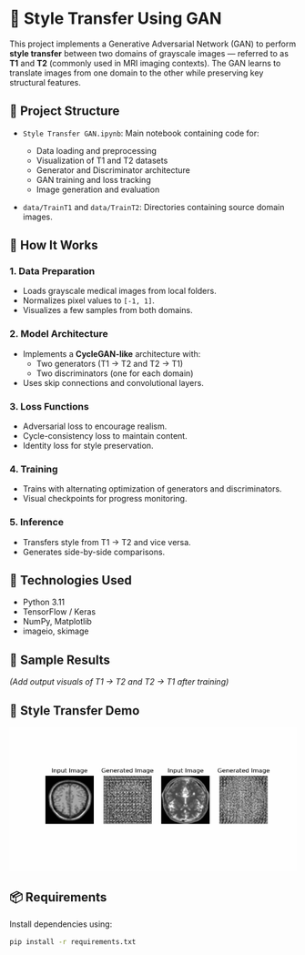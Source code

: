 # 🧠 Style Transfer Using GAN

This project implements a Generative Adversarial Network (GAN) to perform **style transfer** between two domains of grayscale images — referred to as **T1** and **T2** (commonly used in MRI imaging contexts). The GAN learns to translate images from one domain to the other while preserving key structural features.

## 📁 Project Structure

- `Style Transfer GAN.ipynb`: Main notebook containing code for:
  - Data loading and preprocessing
  - Visualization of T1 and T2 datasets
  - Generator and Discriminator architecture
  - GAN training and loss tracking
  - Image generation and evaluation

- `data/TrainT1` and `data/TrainT2`: Directories containing source domain images.

## 🚀 How It Works

### 1. Data Preparation
- Loads grayscale medical images from local folders.
- Normalizes pixel values to `[-1, 1]`.
- Visualizes a few samples from both domains.

### 2. Model Architecture
- Implements a **CycleGAN-like** architecture with:
  - Two generators (T1 → T2 and T2 → T1)
  - Two discriminators (one for each domain)
- Uses skip connections and convolutional layers.

### 3. Loss Functions
- Adversarial loss to encourage realism.
- Cycle-consistency loss to maintain content.
- Identity loss for style preservation.

### 4. Training
- Trains with alternating optimization of generators and discriminators.
- Visual checkpoints for progress monitoring.

### 5. Inference
- Transfers style from T1 → T2 and vice versa.
- Generates side-by-side comparisons.

## 🧰 Technologies Used

- Python 3.11
- TensorFlow / Keras
- NumPy, Matplotlib
- imageio, skimage

## 📸 Sample Results

*(Add output visuals of T1 → T2 and T2 → T1 after training)*

## 🎥 Style Transfer Demo

![Style Transfer GIF](cyclegan_mri.gif)

## 📦 Requirements

Install dependencies using:
```bash
pip install -r requirements.txt



